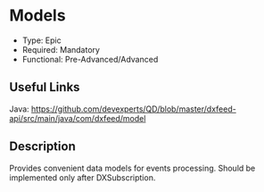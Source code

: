 # Models

* Type: Epic
* Required: Mandatory
* Functional: Pre-Advanced/Advanced

## Useful Links

Java:
https://github.com/devexperts/QD/blob/master/dxfeed-api/src/main/java/com/dxfeed/model

## Description

Provides convenient data models for events processing. Should be implemented only after DXSubscription.
